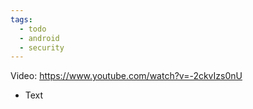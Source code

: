 ```yaml
---
tags:
  - todo
  - android
  - security
---
```

Video: https://www.youtube.com/watch?v=-2ckvIzs0nU
- Text